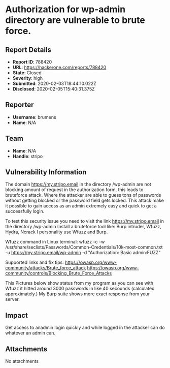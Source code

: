 # Authorization for wp-admin directory are vulnerable to brute force.

## Report Details
- **Report ID**: 788420
- **URL**: https://hackerone.com/reports/788420
- **State**: Closed
- **Severity**: high
- **Submitted**: 2020-02-03T18:44:10.022Z
- **Disclosed**: 2020-02-05T15:40:31.375Z

## Reporter
- **Username**: brumens
- **Name**: N/A

## Team
- **Name**: N/A
- **Handle**: stripo

## Vulnerability Information
The domain https://my.stripo.email in the directory /wp-admin are not blocking amount of request in the authorization form, this leads to bruteforce attack. Where the attacker are able to guess tons of passwords without getting blocked or the password field gets locked.
This attack make it possible to gain access as an admin extremely easy and quick to get a successfully login.

To test this security issue you need to visit the link https://my.stripo.email in the directory /wp-admin
Install a bruteforce tool like: Burp intruder, Wfuzz, Hydra, Ncrack
I personality use Wfuzz and Burp.

Wfuzz command in Linux terminal: wfuzz -c -w /usr/share/seclists/Passwords/Common-Credentials/10k-most-common.txt -u https://my.stripo.email/wp-admin -d "Authorization: Basic admin:FUZZ" 

Supported links and fix tips:
https://owasp.org/www-community/attacks/Brute_force_attack
https://owasp.org/www-community/controls/Blocking_Brute_Force_Attacks

This Pictures below show status from my program as you can see with Wfuzz it hitted around 3000 passwords in like 40 secounds (calculated approximately.)
My Burp suite shows more exact response from your server.

## Impact

Get access to anadmin login quickly and while logged in the attacker can do whatever an admin can.

## Attachments
No attachments
